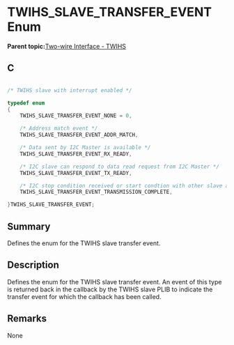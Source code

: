 # TWIHS\_SLAVE\_TRANSFER\_EVENT Enum

**Parent topic:**[Two-wire Interface - TWIHS](GUID-C8012FE8-F7B4-4CE6-84B4-61EAAFAB03B0.md)

## C

```c

/* TWIHS slave with interrupt enabled */

typedef enum
{
    TWIHS_SLAVE_TRANSFER_EVENT_NONE = 0,

    /* Address match event */
    TWIHS_SLAVE_TRANSFER_EVENT_ADDR_MATCH,

    /* Data sent by I2C Master is available */
    TWIHS_SLAVE_TRANSFER_EVENT_RX_READY,

    /* I2C slave can respond to data read request from I2C Master */
    TWIHS_SLAVE_TRANSFER_EVENT_TX_READY,

	/* I2C stop condition received or start condtion with other slave address detected */
    TWIHS_SLAVE_TRANSFER_EVENT_TRANSMISSION_COMPLETE,

}TWIHS_SLAVE_TRANSFER_EVENT;

```

## Summary

Defines the enum for the TWIHS slave transfer event.

## Description

Defines the enum for the TWIHS slave transfer event. An event of this type is returned back in the callback by the TWIHS slave PLIB to indicate the transfer event for which the callback has been called.

## Remarks

None

